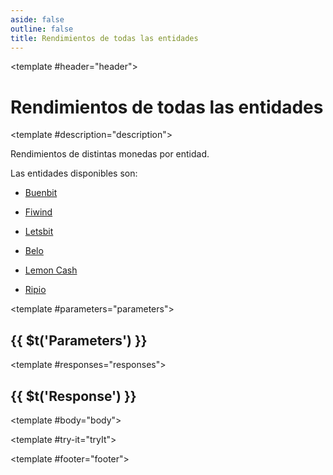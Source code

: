 ```yaml
---
aside: false
outline: false
title: Rendimientos de todas las entidades
---
```


<script setup>
import { useRoute, useData } from 'vitepress'

const route = useRoute()

const { isDark } = useData()
</script>

<Operation method="GET" id="get-finanzas-rendimientos">

<template #header="header">

# Rendimientos de todas las entidades

</template>

<template #description="description">

Rendimientos de distintas monedas por entidad.

Las entidades disponibles son:

- [Buenbit](https://buenbit.com/?ref=argentinadatos.com)

- [Fiwind](https://www.fiwind.io/?ref=argentinadatos.com)

- [Letsbit](https://letsbit.io/?ref=argentinadatos.com)

- [Belo](https://www.belo.app/?ref=argentinadatos.com)

- [Lemon Cash](https://www.lemon.me/?ref=argentinadatos.com)

- [Ripio](https://www.ripio.com/ar/?ref=argentinadatos.com)

<!--@include: ./parts/get-finanzas-rendimientos-description-after.md -->

</template>

<template #parameters="parameters">

## {{ $t('Parameters') }}

<Parameters operation-id="get-finanzas-rendimientos" :parameters="parameters.parameters" />

</template>

<template #responses="responses">

## {{ $t('Response') }}

<Responses :responses="responses.responses" :schema="responses.schema" :responseType="responses.responseType" :isDark="isDark">

<template #body="body">

<ResponseBody :schema="body.schema" :responseType="body.responseType" />

</template>

</Responses>

</template>

<template #try-it="tryIt">

<TryWithVariables :operation-id="tryIt.operationId" :method="tryIt.method" :path="tryIt.path" :baseUrl="tryIt.baseUrl" :isDark="isDark" />

</template>

<template #footer="footer">

<!--@include: ./parts/get-finanzas-rendimientos-footer.md -->

</template>

</Operation>

